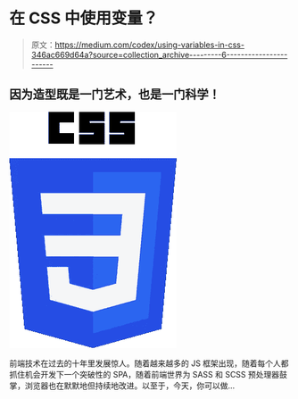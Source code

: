 # 在 CSS 中使用变量？

> 原文：<https://medium.com/codex/using-variables-in-css-346ac669d64a?source=collection_archive---------6----------------------->

## 因为造型既是一门艺术，也是一门科学！

![](img/f15bc743e84a21c2a7f6c2b05d34d433.png)

前端技术在过去的十年里发展惊人。随着越来越多的 JS 框架出现，随着每个人都抓住机会开发下一个突破性的 SPA，随着前端世界为 SASS 和 SCSS 预处理器鼓掌，浏览器也在默默地但持续地改进。以至于，今天，你可以做…